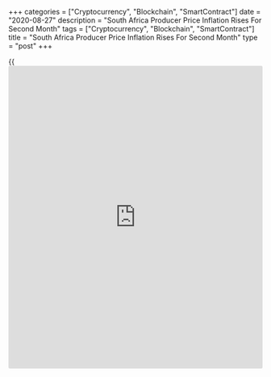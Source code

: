+++
categories = ["Cryptocurrency", "Blockchain", "SmartContract"]
date = "2020-08-27"
description = "South Africa Producer Price Inflation Rises For Second Month"
tags = ["Cryptocurrency", "Blockchain", "SmartContract"]
title = "South Africa Producer Price Inflation Rises For Second Month"
type = "post"
+++

{{<iframe id="large-banner" src="https://www.bounty.group/#slide=26.0" width="100%" height="600" scrolling="no" style="border: 0px solid rgb(216, 221, 230); border-radius: 3px;">}}

South Africa's producer price inflation rose for the second month in a
row in July, figures from Statistics South Africa showed on Thursday.

The producer price index rose 1.9 percent year-on-year in July,
following a 0.5 percent increase in June.

The main contribution for the increase in prices came from food
products, beverages and tobacco products, and transport equipment in
July.

Producer prices for mining industry grew accelerated 29.6 percent
annually in July and prices for electricity and water increased 8.1
percent.

Prices for agriculture, forestry and fishing and, intermediate goods
rose by 2.5 percent and 2.4 percent, respectively.

On a monthly basis, producer prices increased 1.2 percent in July.

For comments and feedback [contact](https://www.playgroundfx.com/contact/): editorial@rtt[news](https://www.letsplayfx.com/blog/forex-news-website/).com

[Economic News][1]

 **What parts of the world are seeing the best (and worst) economic
performances lately? Click[here][2] to check out our [Econ Scorecard][2]
and find out! See up-to-the-moment [ranking](https://www.playgroundfx.com/blog/crypto-exchange-ranking/)s for the best and worst
performers in [GDP][3], [unemployment rate][4], [inflation][5] and much
more.**

   1. www.rtt[news](https://www.letsplayfx.com/blog/forex-news-website/).com/Content/EconomicNews.aspx
   2. www.rtt[news](https://www.letsplayfx.com/blog/forex-news-website/).com/economic-scorecard/world-rank/retail-sales/highest-performance.aspx
   3. www.rtt[news](https://www.letsplayfx.com/blog/forex-news-website/).com/economic-scorecard/world-rank/GDP/highest-performance.aspx
   4. www.rtt[news](https://www.letsplayfx.com/blog/forex-news-website/).com/economic-scorecard/world-rank/unemployment-rate/lowest-performance.aspx
   5. www.rtt[news](https://www.letsplayfx.com/blog/forex-news-website/).com/economic-scorecard/world-rank/CPI/highest-performance.aspx